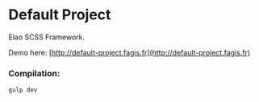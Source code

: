 Default Project
================

Elao SCSS Framework.

Demo here: [http://default-project.fagis.fr](http://default-project.fagis.fr)

### Compilation:

    gulp dev
